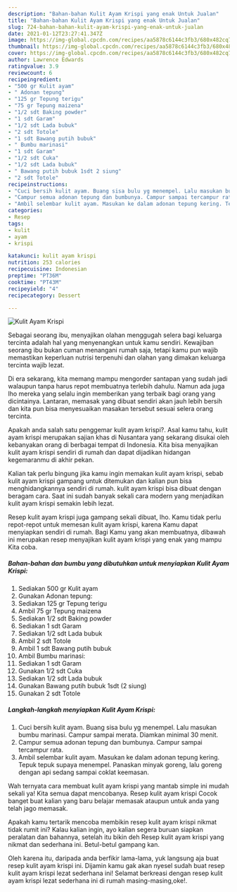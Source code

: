 ```yaml
---
description: "Bahan-bahan Kulit Ayam Krispi yang enak Untuk Jualan"
title: "Bahan-bahan Kulit Ayam Krispi yang enak Untuk Jualan"
slug: 724-bahan-bahan-kulit-ayam-krispi-yang-enak-untuk-jualan
date: 2021-01-12T23:27:41.347Z
image: https://img-global.cpcdn.com/recipes/aa5878c6144c3fb3/680x482cq70/kulit-ayam-krispi-foto-resep-utama.jpg
thumbnail: https://img-global.cpcdn.com/recipes/aa5878c6144c3fb3/680x482cq70/kulit-ayam-krispi-foto-resep-utama.jpg
cover: https://img-global.cpcdn.com/recipes/aa5878c6144c3fb3/680x482cq70/kulit-ayam-krispi-foto-resep-utama.jpg
author: Lawrence Edwards
ratingvalue: 3.9
reviewcount: 6
recipeingredient:
- "500 gr Kulit ayam"
- " Adonan tepung"
- "125 gr Tepung terigu"
- "75 gr Tepung maizena"
- "1/2 sdt Baking powder"
- "1 sdt Garam"
- "1/2 sdt Lada bubuk"
- "2 sdt Totole"
- "1 sdt Bawang putih bubuk"
- " Bumbu marinasi"
- "1 sdt Garam"
- "1/2 sdt Cuka"
- "1/2 sdt Lada bubuk"
- " Bawang putih bubuk 1sdt 2 siung"
- "2 sdt Totole"
recipeinstructions:
- "Cuci bersih kulit ayam. Buang sisa bulu yg menempel. Lalu masukan bumbu marinasi. Campur sampai merata. Diamkan minimal 30 menit."
- "Campur semua adonan tepung dan bumbunya. Campur sampai tercampur rata."
- "Ambil selembar kulit ayam. Masukan ke dalam adonan tepung kering. Tepuk tepuk supaya menempel. Panaskan minyak goreng, lalu goreng dengan api sedang sampai coklat keemasan."
categories:
- Resep
tags:
- kulit
- ayam
- krispi

katakunci: kulit ayam krispi 
nutrition: 253 calories
recipecuisine: Indonesian
preptime: "PT36M"
cooktime: "PT43M"
recipeyield: "4"
recipecategory: Dessert

---
```



![Kulit Ayam Krispi](https://img-global.cpcdn.com/recipes/aa5878c6144c3fb3/680x482cq70/kulit-ayam-krispi-foto-resep-utama.jpg)

Sebagai seorang ibu, menyajikan olahan menggugah selera bagi keluarga tercinta adalah hal yang menyenangkan untuk kamu sendiri. Kewajiban seorang ibu bukan cuman menangani rumah saja, tetapi kamu pun wajib memastikan keperluan nutrisi terpenuhi dan olahan yang dimakan keluarga tercinta wajib lezat.

Di era  sekarang, kita memang mampu mengorder santapan yang sudah jadi walaupun tanpa harus repot membuatnya terlebih dahulu. Namun ada juga lho mereka yang selalu ingin memberikan yang terbaik bagi orang yang dicintainya. Lantaran, memasak yang dibuat sendiri akan jauh lebih bersih dan kita pun bisa menyesuaikan masakan tersebut sesuai selera orang tercinta. 



Apakah anda salah satu penggemar kulit ayam krispi?. Asal kamu tahu, kulit ayam krispi merupakan sajian khas di Nusantara yang sekarang disukai oleh kebanyakan orang di berbagai tempat di Indonesia. Kita bisa menyajikan kulit ayam krispi sendiri di rumah dan dapat dijadikan hidangan kegemaranmu di akhir pekan.

Kalian tak perlu bingung jika kamu ingin memakan kulit ayam krispi, sebab kulit ayam krispi gampang untuk ditemukan dan kalian pun bisa menghidangkannya sendiri di rumah. kulit ayam krispi bisa dibuat dengan beragam cara. Saat ini sudah banyak sekali cara modern yang menjadikan kulit ayam krispi semakin lebih lezat.

Resep kulit ayam krispi juga gampang sekali dibuat, lho. Kamu tidak perlu repot-repot untuk memesan kulit ayam krispi, karena Kamu dapat menyiapkan sendiri di rumah. Bagi Kamu yang akan membuatnya, dibawah ini merupakan resep menyajikan kulit ayam krispi yang enak yang mampu Kita coba.

<!--inarticleads1-->

##### Bahan-bahan dan bumbu yang dibutuhkan untuk menyiapkan Kulit Ayam Krispi:

1. Sediakan 500 gr Kulit ayam
1. Gunakan  Adonan tepung:
1. Sediakan 125 gr Tepung terigu
1. Ambil 75 gr Tepung maizena
1. Sediakan 1/2 sdt Baking powder
1. Sediakan 1 sdt Garam
1. Sediakan 1/2 sdt Lada bubuk
1. Ambil 2 sdt Totole
1. Ambil 1 sdt Bawang putih bubuk
1. Ambil  Bumbu marinasi:
1. Sediakan 1 sdt Garam
1. Gunakan 1/2 sdt Cuka
1. Sediakan 1/2 sdt Lada bubuk
1. Gunakan  Bawang putih bubuk 1sdt (2 siung)
1. Gunakan 2 sdt Totole




<!--inarticleads2-->

##### Langkah-langkah menyiapkan Kulit Ayam Krispi:

1. Cuci bersih kulit ayam. Buang sisa bulu yg menempel. Lalu masukan bumbu marinasi. Campur sampai merata. Diamkan minimal 30 menit.
1. Campur semua adonan tepung dan bumbunya. Campur sampai tercampur rata.
1. Ambil selembar kulit ayam. Masukan ke dalam adonan tepung kering. Tepuk tepuk supaya menempel. Panaskan minyak goreng, lalu goreng dengan api sedang sampai coklat keemasan.




Wah ternyata cara membuat kulit ayam krispi yang mantab simple ini mudah sekali ya! Kita semua dapat mencobanya. Resep kulit ayam krispi Cocok banget buat kalian yang baru belajar memasak ataupun untuk anda yang telah jago memasak.

Apakah kamu tertarik mencoba membikin resep kulit ayam krispi nikmat tidak rumit ini? Kalau kalian ingin, ayo kalian segera buruan siapkan peralatan dan bahannya, setelah itu bikin deh Resep kulit ayam krispi yang nikmat dan sederhana ini. Betul-betul gampang kan. 

Oleh karena itu, daripada anda berfikir lama-lama, yuk langsung aja buat resep kulit ayam krispi ini. Dijamin kamu gak akan nyesel sudah buat resep kulit ayam krispi lezat sederhana ini! Selamat berkreasi dengan resep kulit ayam krispi lezat sederhana ini di rumah masing-masing,oke!.

